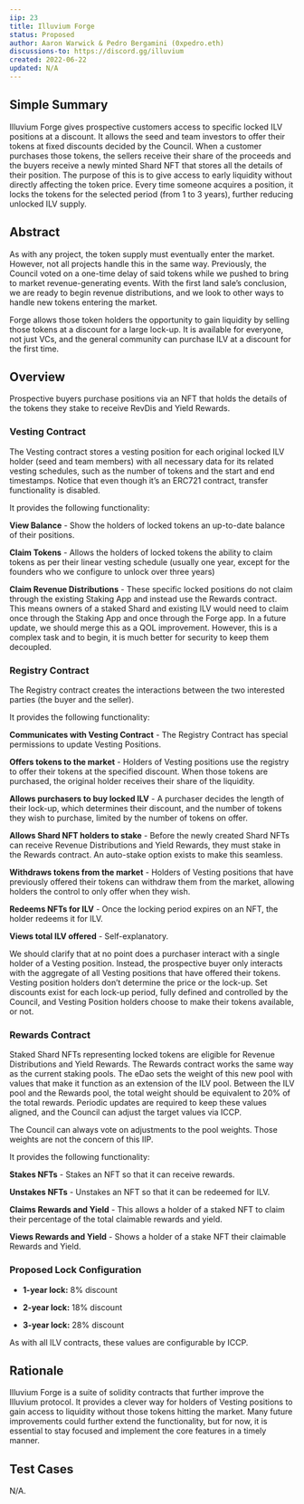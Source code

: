 ```yaml
---
iip: 23
title: Illuvium Forge
status: Proposed
author: Aaron Warwick & Pedro Bergamini (0xpedro.eth)
discussions-to: https://discord.gg/illuvium
created: 2022-06-22
updated: N/A
---
```


## Simple Summary

Illuvium Forge gives prospective customers access to specific locked ILV positions at a discount. It allows the seed and team investors to offer their tokens at fixed discounts decided by the Council. When a customer purchases those tokens, the sellers receive their share of the proceeds and the buyers receive a newly minted Shard NFT that stores all the details of their position. The purpose of this is to give access to early liquidity without directly affecting the token price.
Every time someone acquires a position, it locks the tokens for the selected period (from 1 to 3 years), further reducing unlocked ILV supply.

## Abstract

As with any project, the token supply must eventually enter the market. However, not all projects handle this in the same way. Previously, the Council voted on a one-time delay of said tokens while we pushed to bring to market revenue-generating events. With the first land sale’s conclusion, we are ready to begin revenue distributions, and we look to other ways to handle new tokens entering the market.

Forge allows those token holders the opportunity to gain liquidity by selling those tokens at a discount for a large lock-up. It is available for everyone, not just VCs, and the general community can purchase ILV at a discount for the first time.

## Overview

Prospective buyers purchase positions via an NFT that holds the details of the tokens they stake to receive RevDis and Yield Rewards.

### Vesting Contract

The Vesting contract stores a vesting position for each original locked ILV holder (seed and team members) with all necessary data for its related vesting schedules, such as the number of tokens and the start and end timestamps. Notice that even though it’s an ERC721 contract, transfer functionality is disabled.

It provides the following functionality:

**View Balance** - Show the holders of locked tokens an up-to-date balance of their positions.

**Claim Tokens** - Allows the holders of locked tokens the ability to claim tokens as per their linear vesting schedule (usually one year, except for the founders who we configure to unlock over three years)

**Claim Revenue Distributions** - These specific locked positions do not claim through the existing Staking App and instead use the Rewards contract. This means owners of a staked Shard and existing ILV would need to claim once through the Staking App and once through the Forge app. In a future update, we should merge this as a QOL improvement. However, this is a complex task and to begin, it is much better for security to keep them decoupled.

### Registry Contract

The Registry contract creates the interactions between the two interested parties (the buyer and the seller).

It provides the following functionality:

**Communicates with Vesting Contract** - The Registry Contract has special permissions to update Vesting Positions.

**Offers tokens to the market** - Holders of Vesting positions use the registry to offer their tokens at the specified discount. When those tokens are purchased, the original holder receives their share of the liquidity.

**Allows purchasers to buy locked ILV** - A purchaser decides the length of their lock-up, which determines their discount, and the number of tokens they wish to purchase, limited by the number of tokens on offer.

**Allows Shard NFT holders to stake** - Before the newly created Shard NFTs can receive Revenue Distributions and Yield Rewards, they must stake in the Rewards contract. An auto-stake option exists to make this seamless.

**Withdraws tokens from the market** - Holders of Vesting positions that have previously offered their tokens can withdraw them from the market, allowing holders the control to only offer when they wish.

**Redeems NFTs for ILV** - Once the locking period expires on an NFT, the holder redeems it for ILV.

**Views total ILV offered** - Self-explanatory.

We should clarify that at no point does a purchaser interact with a single holder of a Vesting position. Instead, the prospective buyer only interacts with the aggregate of all Vesting positions that have offered their tokens. Vesting position holders don’t determine the price or the lock-up. Set discounts exist for each lock-up period, fully defined and controlled by the Council, and Vesting Position holders choose to make their tokens available, or not.

### Rewards Contract

Staked Shard NFTs representing locked tokens are eligible for Revenue Distributions and Yield Rewards. The Rewards contract works the same way as the current staking pools. The eDao sets the weight of this new pool with values that make it function as an extension of the ILV pool. Between the ILV pool and the Rewards pool, the total weight should be equivalent to 20% of the total rewards. Periodic updates are required to keep these values aligned, and the Council can adjust the target values via ICCP.

The Council can always vote on adjustments to the pool weights. Those weights are not the concern of this IIP.

It provides the following functionality:

**Stakes NFTs** - Stakes an NFT so that it can receive rewards.

**Unstakes NFTs** - Unstakes an NFT so that it can be redeemed for ILV.

**Claims Rewards and Yield** - This allows a holder of a staked NFT to claim their percentage of the total claimable rewards and yield.

**Views Rewards and Yield** - Shows a holder of a stake NFT their claimable Rewards and Yield.

### Proposed Lock Configuration

- **1-year lock:** 8% discount

- **2-year lock:** 18% discount

- **3-year lock:** 28% discount

As with all ILV contracts, these values are configurable by ICCP.

## Rationale

Illuvium Forge is a suite of solidity contracts that further improve the Illuvium protocol. It provides a clever way for holders of Vesting positions to gain access to liquidity without those tokens hitting the market. Many future improvements could further extend the functionality, but for now, it is essential to stay focused and implement the core features in a timely manner.

## Test Cases

N/A.
